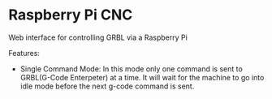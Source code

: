 # Raspberry Pi CNC
Web interface for controlling GRBL via a Raspberry Pi

Features:
- Single Command Mode: In this mode only one command is sent to GRBL(G-Code Enterpeter) at a time. It will wait for the machine to go into idle mode before the next g-code command is sent. 

